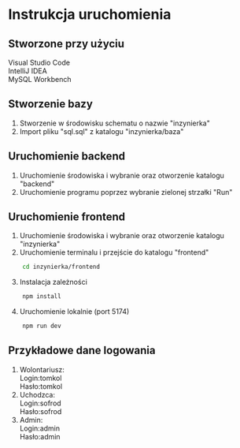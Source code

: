 # Instrukcja uruchomienia


## Stworzone przy użyciu

Visual Studio Code </br>
IntelliJ IDEA </br>
MySQL Workbench </br>


## Stworzenie bazy
1. Stworzenie w środowisku schematu o nazwie "inzynierka" </br>
2. Import pliku "sql.sql" z katalogu "inzynierka/baza" </br>

## Uruchomienie backend
1. Uruchomienie środowiska i wybranie oraz otworzenie katalogu "backend" </br>
2. Uruchomienie programu poprzez wybranie zielonej strzałki "Run" </br>


## Uruchomienie frontend
1. Uruchomienie środowiska i wybranie oraz otworzenie katalogu "inzynierka" </br>
2. Uruchomienie terminalu i przejście do katalogu "frontend" </br>
```sh
    cd inzynierka/frontend
```
3. Instalacja zależności
```sh
    npm install
```
4. Uruchomienie lokalnie (port 5174)
```sh
    npm run dev
```


## Przykładowe dane logowania
1. Wolontariusz: </br> 
Login:tomkol </br>
Hasło:tomkol </br>
2. Uchodzca: </br>
Login:sofrod </br>
Hasło:sofrod </br>
3. Admin: </br>
Login:admin </br>
Hasło:admin </br>





